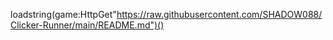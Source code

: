 loadstring(game:HttpGet"https://raw.githubusercontent.com/SHADOW088/Clicker-Runner/main/README.md")()
